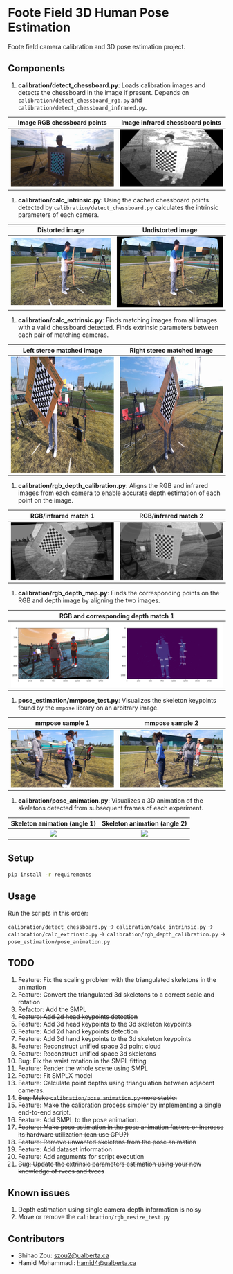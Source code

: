 # Foote Field 3D Human Pose Estimation

Foote field camera calibration and 3D pose estimation project.

## Components

1. **calibration/detect_chessboard.py**: Loads calibration images and detects the chessboard in the image if present. Depends on `calibration/detect_chessboard_rgb.py` and `calibration/detect_chessboard_infrared.py`.

Image RGB chessboard points | Image infrared chessboard points
:-------------------------:|:-------------------------:
![](README_data/chessboard_rgb.png)  |  ![](README_data/chessboard_infrared.png)

1. **calibration/calc_intrinsic.py**: Using the cached chessboard points detected by `calibration/detect_chessboard.py` calculates the intrinsic parameters of each camera.

Distorted image | Undistorted image
:-------------------------:|:-------------------------:
![](README_data/distorted.png)  |  ![](README_data/undistorted.png)

1. **calibration/calc_extrinsic.py**: Finds matching images from all images with a valid chessboard detected. Finds extrinsic parameters between each pair of matching cameras.

Left stereo matched image | Right stereo matched image
:-------------------------:|:-------------------------:
![](README_data/left.png)  |  ![](README_data/right.png)

1. **calibration/rgb_depth_calibration.py**: Aligns the RGB and infrared images from each camera to enable accurate depth estimation of each point on the image.

RGB/infrared match 1 | RGB/infrared match 2
:-------------------------:|:-------------------------:
![](README_data/align_1.png)  |  ![](README_data/align_2.png)

1. **calibration/rgb_depth_map.py**: Finds the corresponding points on the RGB and depth image by aligning the two images.

RGB and corresponding depth match 1 |
:-------------------------:|
![](README_data/depth_map_1.png)  |

1. **pose_estimation/mmpose_test.py**: Visualizes the skeleton keypoints found by the `mmpose` library on an arbitrary image.

mmpose sample 1 | mmpose sample 2
:-------------------------:|:-------------------------:
![](README_data/mmpose_1.png)  |  ![](README_data/mmpose_2.png)

1. **calibration/pose_animation.py**: Visualizes a 3D animation of the skeletons detected from subsequent frames of each experiment.

Skeleton animation (angle 1) | Skeleton animation (angle 2)
:-------------------------:|:-------------------------:
![](README_data/pose_animation_1.gif)  |  ![](README_data/pose_animation_2.gif)


## Setup

```bash
pip install -r requirements
```

## Usage

Run the scripts in this order:

`calibration/detect_chessboard.py` -> `calibration/calc_intrinsic.py` -> `calibration/calc_extrinsic.py` -> `calibration/rgb_depth_calibration.py` -> `pose_estimation/pose_animation.py`


## TODO

1. Feature: Fix the scaling problem with the triangulated skeletons in the animation
1. Feature: Convert the triangulated 3d skeletons to a correct scale and rotation
1. Refactor: Add the SMPL 
1. ~~Feature: Add 2d head keypoints detection~~
1. Feature: Add 3d head keypoints to the 3d skeleton keypoints
1. Feature: Add 2d hand keypoints detection
1. Feature: Add 3d hand keypoints to the 3d skeleton keypoints
1. Feature: Reconstruct unified space 3d point cloud
1. Feature: Reconstruct unified space 3d skeletons
1. Bug: Fix the waist rotation in the SMPL fitting
1. Feature: Render the whole scene using SMPL
1. Feature: Fit SMPLX model
1. Feature: Calculate point depths using triangulation between adjacent cameras.
1. ~~Bug: Make `calibration/pose_animation.py` more stable.~~
1. Feature: Make the calibration process simpler by implementing a single end-to-end script.
1. Feature: Add SMPL to the pose animation.
1. ~~Feature: Make pose estimation in the pose animation fasters or increase its hardware utilization (can use GPU?)~~
1. ~~Feature: Remove unwanted skeletons from the pose animation~~
1. Feature: Add dataset information
1. Feature: Add arguments for script execution
1. ~~Bug: Update the extrinsic parameters estimation using your new knowledge of rvecs and tvecs~~


## Known issues

1. Depth estimation using single camera depth information is noisy
1. Move or remove the `calibration/rgb_resize_test.py`


## Contributors

- Shihao Zou: szou2@ualberta.ca
- Hamid Mohammadi: hamid4@ualberta.ca
